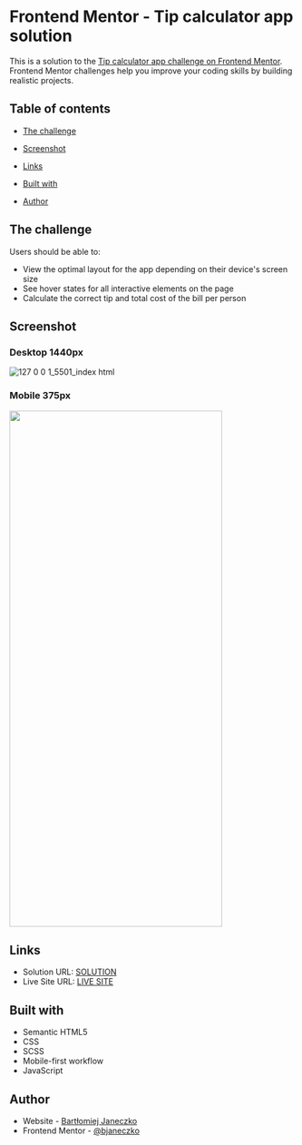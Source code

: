 # Frontend Mentor - Tip calculator app solution

This is a solution to the [Tip calculator app challenge on Frontend Mentor](https://www.frontendmentor.io/challenges/tip-calculator-app-ugJNGbJUX). Frontend Mentor challenges help you improve your coding skills by building realistic projects.

## Table of contents

- [The challenge](#the-challenge)
- [Screenshot](#screenshot)
- [Links](#links)

- [Built with](#built-with)
- [Author](#author)

## The challenge

Users should be able to:

- View the optimal layout for the app depending on their device's screen size
- See hover states for all interactive elements on the page
- Calculate the correct tip and total cost of the bill per person

## Screenshot
### Desktop 1440px
![127 0 0 1_5501_index html](https://user-images.githubusercontent.com/77055945/141539657-8c606387-6e59-4540-b0bb-43a4f6dd6f8d.png)

### Mobile 375px
<img src="https://user-images.githubusercontent.com/77055945/141539726-35c0358e-01dd-40ae-bf2c-01457d972d4f.png" width="375" height="910">

## Links

- Solution URL: [SOLUTION](https://github.com/bjaneczko/App_tip-calculator)
- Live Site URL: [LIVE SITE](https://github.com/bjaneczko/App_tip-calculator/deployments/activity_log?environment=github-pages)

## Built with

- Semantic HTML5
- CSS
- SCSS
- Mobile-first workflow
- JavaScript

## Author

- Website - [Bartłomiej Janeczko](https://github.com/bjaneczko)
- Frontend Mentor - [@bjaneczko](https://www.frontendmentor.io/profile/bjaneczko)
